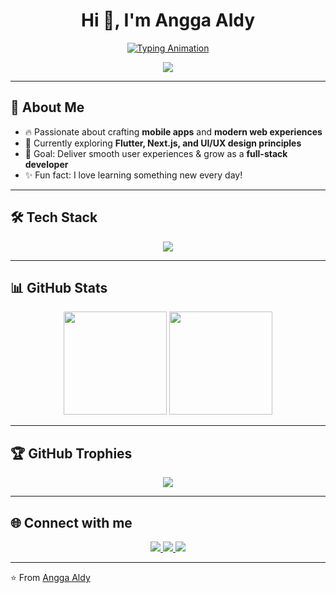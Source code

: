 <h1 align="center">Hi 👋, I'm Angga Aldy</h1>

<!-- Animasi teks ketik-hapus -->
<p align="center">
  <a href="https://github.com/Angga2076">
    <img src="https://readme-typing-svg.herokuapp.com?font=Fira+Code&size=22&pause=1000&color=FF5733&center=true&vCenter=true&width=500&lines=Full+Stack+Developer;Flutter+%7C+Next.js+Enthusiast;UI%2FUX+Design+Learner;Always+Learning+New+Things!" alt="Typing Animation" />
  </a>
</p>

<!-- Teks kedip-kedip -->
<p align="center">
  <img src="https://img.shields.io/badge/🔥%20Coding%20is%20Life-ff0000?style=for-the-badge&logo=github&logoColor=white&labelColor=000000&color=FF0000&cacheSeconds=1" />
</p>

---

## 🚀 About Me
- 🔥 Passionate about crafting **mobile apps** and **modern web experiences**  
- 🌱 Currently exploring **Flutter, Next.js, and UI/UX design principles**  
- 🎯 Goal: Deliver smooth user experiences & grow as a **full-stack developer**  
- ✨ Fun fact: I love learning something new every day!  

---

## 🛠 Tech Stack
<p align="center">
  <img src="https://skillicons.dev/icons?i=python,js,flutter,nextjs,react,html,css,nodejs,git,vscode" />
</p>

---

## 📊 GitHub Stats
<p align="center">
  <img src="https://github-readme-stats.vercel.app/api?username=Angga2076&show_icons=true&theme=tokyonight" height="165"/>
  <img src="https://github-readme-stats.vercel.app/api/top-langs/?username=Angga2076&layout=compact&theme=tokyonight" height="165"/>
</p>

---

## 🏆 GitHub Trophies
<p align="center">
  <img src="https://github-profile-trophy.vercel.app/?username=Angga2076&theme=tokyonight&no-frame=true&margin-w=5&margin-h=5"/>
</p>

---

## 🌐 Connect with me
<p align="center">
  <a href="https://linkedin.com/" target="_blank">
    <img src="https://img.shields.io/badge/LinkedIn-0077B5?style=for-the-badge&logo=linkedin&logoColor=white" />
  </a>
  <a href="https://instagram.com/" target="_blank">
    <img src="https://img.shields.io/badge/Instagram-E4405F?style=for-the-badge&logo=instagram&logoColor=white" />
  </a>
  <a href="https://yourportfolio.com" target="_blank">
    <img src="https://img.shields.io/badge/Portfolio-000000?style=for-the-badge&logo=vercel&logoColor=white" />
  </a>
</p>

---

⭐ From [Angga Aldy](https://github.com/Angga2076)
